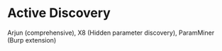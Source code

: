 # Active Discovery

Arjun (comprehensive), X8 (Hidden parameter discovery), ParamMiner (Burp extension)